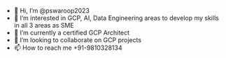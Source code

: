 - 👋 Hi, I’m @pswaroop2023
- 👀 I’m interested in GCP, AI, Data Engineering areas to develop my skills in all 3 areas as SME
- 🌱 I’m currently a certified GCP Architect
- 💞️ I’m looking to collaborate on GCP projects
- 📫 How to reach me +91-9810328134

<!---
pswaroop2023/pswaroop2023 is a ✨ special ✨ repository because its `README.md` (this file) appears on your GitHub profile.
You can click the Preview link to take a look at your changes.
--->
